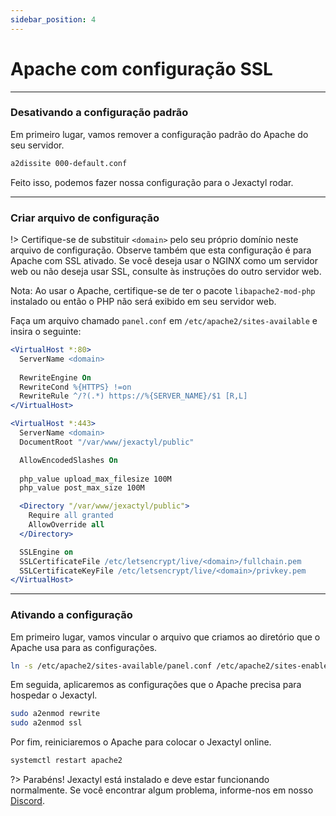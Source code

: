 ```yaml
---
sidebar_position: 4
---
```


# Apache com configuração SSL

***

### Desativando a configuração padrão

Em primeiro lugar, vamos remover a configuração padrão do Apache do seu servidor.
```bash
a2dissite 000-default.conf
```

Feito isso, podemos fazer nossa configuração para o Jexactyl rodar.

***

### Criar arquivo de configuração

!> Certifique-se de substituir `<domain>` pelo seu próprio domínio neste arquivo de configuração.
Observe também que esta configuração é para Apache com SSL ativado.
Se você deseja usar o NGINX como um servidor web ou não deseja usar SSL, consulte
às instruções do outro servidor web.

Nota: Ao usar o Apache, certifique-se de ter o pacote `libapache2-mod-php` instalado ou então o PHP não será exibido em seu servidor web.

Faça um arquivo chamado `panel.conf` em `/etc/apache2/sites-available` e insira o seguinte:

```apache
<VirtualHost *:80>
  ServerName <domain>
  
  RewriteEngine On
  RewriteCond %{HTTPS} !=on
  RewriteRule ^/?(.*) https://%{SERVER_NAME}/$1 [R,L] 
</VirtualHost>

<VirtualHost *:443>
  ServerName <domain>
  DocumentRoot "/var/www/jexactyl/public"

  AllowEncodedSlashes On
  
  php_value upload_max_filesize 100M
  php_value post_max_size 100M

  <Directory "/var/www/jexactyl/public">
    Require all granted
    AllowOverride all
  </Directory>

  SSLEngine on
  SSLCertificateFile /etc/letsencrypt/live/<domain>/fullchain.pem
  SSLCertificateKeyFile /etc/letsencrypt/live/<domain>/privkey.pem
</VirtualHost> 
```

***

### Ativando a configuração

Em primeiro lugar, vamos vincular o arquivo que criamos ao diretório que o Apache usa para as configurações.
```bash
ln -s /etc/apache2/sites-available/panel.conf /etc/apache2/sites-enabled/panel.conf
```

Em seguida, aplicaremos as configurações que o Apache precisa para hospedar o Jexactyl.
```bash
sudo a2enmod rewrite
sudo a2enmod ssl
```

Por fim, reiniciaremos o Apache para colocar o Jexactyl online.
```bash
systemctl restart apache2
```

?>
Parabéns! Jexactyl está instalado e deve estar funcionando normalmente.
Se você encontrar algum problema, informe-nos em nosso [Discord](https://discord.gg/8r7n7mU33R).
